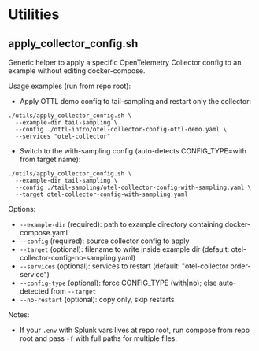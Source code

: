 # Utilities

## apply_collector_config.sh

Generic helper to apply a specific OpenTelemetry Collector config to an example without editing docker-compose.

Usage examples (run from repo root):

- Apply OTTL demo config to tail-sampling and restart only the collector:

```
./utils/apply_collector_config.sh \
  --example-dir tail-sampling \
  --config ./ottl-intro/otel-collector-config-ottl-demo.yaml \
  --services "otel-collector"
```

- Switch to the with-sampling config (auto-detects CONFIG_TYPE=with from target name):

```
./utils/apply_collector_config.sh \
  --example-dir tail-sampling \
  --config ./tail-sampling/otel-collector-config-with-sampling.yaml \
  --target otel-collector-config-with-sampling.yaml
```

Options:
- `--example-dir` (required): path to example directory containing docker-compose.yaml
- `--config` (required): source collector config to apply
- `--target` (optional): filename to write inside example dir (default: otel-collector-config-no-sampling.yaml)
- `--services` (optional): services to restart (default: "otel-collector order-service")
- `--config-type` (optional): force CONFIG_TYPE (with|no); else auto-detected from `--target`
- `--no-restart` (optional): copy only, skip restarts

Notes:
- If your `.env` with Splunk vars lives at repo root, run compose from repo root and pass `-f` with full paths for multiple files.
